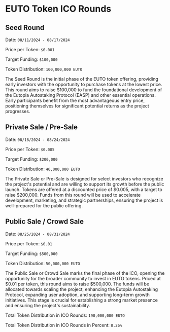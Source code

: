 # EUTO Token ICO Rounds

## Seed Round

Date: `08/11/2024 - 08/17/2024`

Price per Token: `$0.001`

Target Funding: `$100,000`

Token Distribution: `100,000,000 EUTO`

The Seed Round is the initial phase of the EUTO token offering, providing early investors with the opportunity to purchase tokens at the lowest price. This round aims to raise $100,000 to fund the foundational development of the Eutopia Autostaking Protocol (EASP) and other essential operations. Early participants benefit from the most advantageous entry price, positioning themselves for significant potential returns as the project progresses.

## Private Sale / Pre-Sale

Date: `08/18/2024 - 08/24/2024`

Price per Token: `$0.005`

Target Funding: `$200,000`

Token Distribution: `40,000,000 EUTO`

The Private Sale or Pre-Sale is designed for select investors who recognize the project's potential and are willing to support its growth before the public launch. Tokens are offered at a discounted price of $0.005, with a target to raise $200,000. Funds from this round will be used to accelerate development, marketing, and strategic partnerships, ensuring the project is well-prepared for the public offering.

## Public Sale / Crowd Sale

Date: `08/25/2024 - 08/31/2024`

Price per Token: `$0.01`

Target Funding: `$500,000`

Token Distribution: `50,000,000 EUTO`

The Public Sale or Crowd Sale marks the final phase of the ICO, opening the opportunity for the broader community to invest in EUTO tokens. Priced at $0.01 per token, this round aims to raise $500,000. The funds will be allocated towards scaling the project, enhancing the Eutopia Autostaking Protocol, expanding user adoption, and supporting long-term growth initiatives. This stage is crucial for establishing a strong market presence and ensuring the project's sustainability.



Total Token Distribution in ICO Rounds: `190,000,000 EUTO`

Total Token Distribution in ICO Rounds in Percent: `8.26%`
